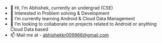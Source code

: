 - 👋 Hi, I’m Abhishek, currently an undergrad (CSE)
- 👀 Interested in Problem solving & Development
- 🌱 I’m currently learning Android & Cloud Data Management
- 💞️ I’m looking to collaborate on projects related to Android or anything Cloud Data based
- 📫 Mail me at - abhishekkr009966@gmail.com

<!---
Abhii2205/Abhii2205 is a ✨ special ✨ repository because its `README.md` (this file) appears on your GitHub profile.
You can click the Preview link to take a look at your changes.
--->
